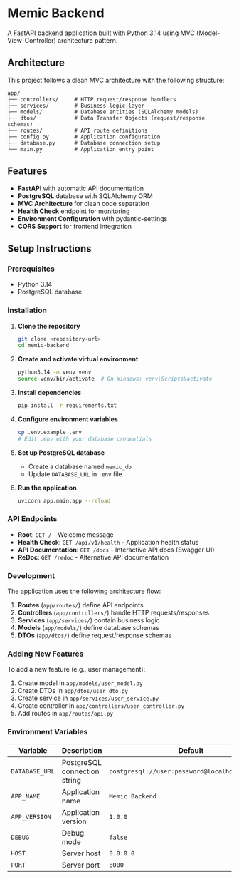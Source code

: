# Memic Backend

A FastAPI backend application built with Python 3.14 using MVC (Model-View-Controller) architecture pattern.

## Architecture

This project follows a clean MVC architecture with the following structure:

```
app/
├── controllers/     # HTTP request/response handlers
├── services/        # Business logic layer
├── models/          # Database entities (SQLAlchemy models)
├── dtos/            # Data Transfer Objects (request/response schemas)
├── routes/          # API route definitions
├── config.py        # Application configuration
├── database.py      # Database connection setup
└── main.py          # Application entry point
```

## Features

- **FastAPI** with automatic API documentation
- **PostgreSQL** database with SQLAlchemy ORM
- **MVC Architecture** for clean code separation
- **Health Check** endpoint for monitoring
- **Environment Configuration** with pydantic-settings
- **CORS Support** for frontend integration

## Setup Instructions

### Prerequisites

- Python 3.14
- PostgreSQL database

### Installation

1. **Clone the repository**
   ```bash
   git clone <repository-url>
   cd memic-backend
   ```

2. **Create and activate virtual environment**
   ```bash
   python3.14 -m venv venv
   source venv/bin/activate  # On Windows: venv\Scripts\activate
   ```

3. **Install dependencies**
   ```bash
   pip install -r requirements.txt
   ```

4. **Configure environment variables**
   ```bash
   cp .env.example .env
   # Edit .env with your database credentials
   ```

5. **Set up PostgreSQL database**
   - Create a database named `memic_db`
   - Update `DATABASE_URL` in `.env` file

6. **Run the application**
   ```bash
   uvicorn app.main:app --reload
   ```

### API Endpoints

- **Root**: `GET /` - Welcome message
- **Health Check**: `GET /api/v1/health` - Application health status
- **API Documentation**: `GET /docs` - Interactive API docs (Swagger UI)
- **ReDoc**: `GET /redoc` - Alternative API documentation

### Development

The application uses the following architecture flow:

1. **Routes** (`app/routes/`) define API endpoints
2. **Controllers** (`app/controllers/`) handle HTTP requests/responses
3. **Services** (`app/services/`) contain business logic
4. **Models** (`app/models/`) define database schemas
5. **DTOs** (`app/dtos/`) define request/response schemas

### Adding New Features

To add a new feature (e.g., user management):

1. Create model in `app/models/user_model.py`
2. Create DTOs in `app/dtos/user_dto.py`
3. Create service in `app/services/user_service.py`
4. Create controller in `app/controllers/user_controller.py`
5. Add routes in `app/routes/api.py`

### Environment Variables

| Variable | Description | Default |
|----------|-------------|---------|
| `DATABASE_URL` | PostgreSQL connection string | `postgresql://user:password@localhost/memic_db` |
| `APP_NAME` | Application name | `Memic Backend` |
| `APP_VERSION` | Application version | `1.0.0` |
| `DEBUG` | Debug mode | `false` |
| `HOST` | Server host | `0.0.0.0` |
| `PORT` | Server port | `8000` |
